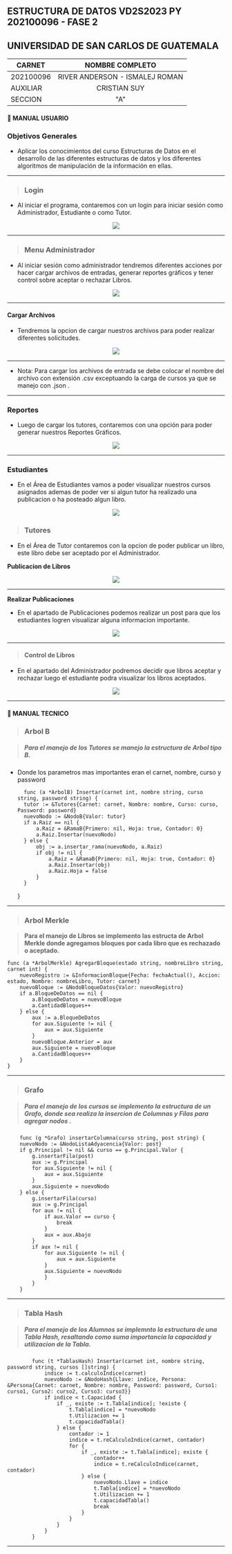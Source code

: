 ## ESTRUCTURA DE DATOS VD2S2023 PY 202100096 - FASE 2

## UNIVERSIDAD DE SAN CARLOS DE GUATEMALA


<p align="center">

|**CARNET**  |      **NOMBRE COMPLETO**          |  
|----------|:-----------------------------------:|
|202100096 |  RIVER ANDERSON - ISMALEJ ROMAN     |    
| AUXILIAR |            CRISTIAN SUY             |   
| SECCION  |                "A"                  |  

</p>

#### 📌 MANUAL USUARIO

### **Objetivos Generales**
* Aplicar los conocimientos del curso Estructuras de Datos en el desarrollo de las diferentes estructuras de datos y los diferentes algoritmos de manipulación de la información en ellas.

---
>### **Login**
* Al iniciar el programa, contaremos con un login para iniciar sesión como Administrador, Estudiante o como Tutor.

<p align="center">
    <img src="./Backend/Documentacion/imagenes/login.png">
</p>

---
>### **Menu Administrador**
* Al iniciar sesión como administrador tendremos diferentes acciones por hacer cargar archivos de entradas, generar reportes gráficos y tener control sobre aceptar o rechazar Libros.

<p align="center">
    <img src="/Backend/Documentacion/admin.png">
</p>

---
#### **Cargar Archivos**

* Tendremos la opcion de cargar nuestros archivos para poder realizar diferentes solicitudes.

<p align="center">
    <img src="/Backend/Documentacion/imagenes/zonacarga.png">
</p>


---
* Nota: Para cargar los archivos de entrada se debe colocar el nombre del archivo con extensión .csv exceptuando la carga de cursos ya que se manejo con .json .

---

### **Reportes**

* Luego de cargar los tutores, contaremos con una opción para poder generar nuestros Reportes Gráficos.

<p align="center">
    <img src="./Backend/Documentacion/imagenes/zonareportes.png">
</p>

---

### **Estudiantes**

* En el Área de Estudiantes vamos a poder visualizar nuestros cursos asignados ademas de poder ver si algun tutor ha realizado una publicacion o ha posteado algun libro.

<p align="center">
    <img src="./Backend/Documentacion/imagenes/estudiantes.png">
</p>

>### **Tutores**
* En el Área de Tutor contaremos con la opcion de poder publicar un libro, este libro debe ser aceptado por el Administrador.

**Publicacion de Libros**

<p align="center">
    <img src="./Backend/Documentacion/imagenes/tutor.png">
</p>

---
**Realizar Publicaciones**

* En el apartado de Publicaciones podemos realizar un post para que los estudiantes logren visualizar alguna informacion importante.

<p align="center">
    <img src="./Backend/Documentacion/imagenes/publicacion.png">
</p>

---
>#### **Control de Libros**
* En el apartado del Administrador podremos decidir que libros aceptar y rechazar luego el estudiante podra visualizar los libros aceptados.

<p align="center">
    <img src="./Backend/Documentacion/imagenes/aceptar.png">
</p>

---

#### 📌 MANUAL TECNICO

>### **Arbol B**

>##### **Para el manejo de los Tutores se manejo la estructura de Arbol tipo B.**
* Donde los parametros mas importantes eran el carnet, nombre, curso y password

        func (a *ArbolB) Insertar(carnet int, nombre string, curso string, password string) {
        tutor := &Tutores{Carnet: carnet, Nombre: nombre, Curso: curso, Password: password}
        nuevoNodo := &NodoB{Valor: tutor}
        if a.Raiz == nil {
            a.Raiz = &RamaB{Primero: nil, Hoja: true, Contador: 0}
            a.Raiz.Insertar(nuevoNodo)
        } else {
            obj := a.insertar_rama(nuevoNodo, a.Raiz)
            if obj != nil {
                a.Raiz = &RamaB{Primero: nil, Hoja: true, Contador: 0}
                a.Raiz.Insertar(obj)
                a.Raiz.Hoja = false
            }
        }
    }


---
>### **Arbol Merkle**

> **Para el manejo de Libros se implemento las estructa de Arbol Merkle donde agregamos bloques por cada libro que es rechazado o aceptado.**

    func (a *ArbolMerkle) AgregarBloque(estado string, nombreLibro string, carnet int) {
        nuevoRegistro := &InformacionBloque{Fecha: fechaActual(), Accion: estado, Nombre: nombreLibro, Tutor: carnet}
        nuevoBloque := &NodoBloqueDatos{Valor: nuevoRegistro}
        if a.BloqueDeDatos == nil {
            a.BloqueDeDatos = nuevoBloque
            a.CantidadBloques++
        } else {
            aux := a.BloqueDeDatos
            for aux.Siguiente != nil {
                aux = aux.Siguiente
            }
            nuevoBloque.Anterior = aux
            aux.Siguiente = nuevoBloque
            a.CantidadBloques++
        }
    }

---
>### **Grafo**

> ##### **Para el manejo de los cursos se implemento la estructura de un Grafo, donde sea realiza la insercion de Columnas y Filas para agregar nodos .**

        func (g *Grafo) insertarColumna(curso string, post string) {
        nuevoNodo := &NodoListaAdyacencia{Valor: post}
        if g.Principal != nil && curso == g.Principal.Valor {
            g.insertarFila(post)
            aux := g.Principal
            for aux.Siguiente != nil {
                aux = aux.Siguiente
            }
            aux.Siguiente = nuevoNodo
        } else {
            g.insertarFila(curso)
            aux := g.Principal
            for aux != nil {
                if aux.Valor == curso {
                    break
                }
                aux = aux.Abajo
            }
            if aux != nil {
                for aux.Siguiente != nil {
                    aux = aux.Siguiente
                }
                aux.Siguiente = nuevoNodo
                }
            }
        }

---
>### **Tabla Hash**

> ##### **Para el manejo de los Alumnos se implemnto la estructura de una Tabla Hash, resaltando como suma importancia la capacidad y utilizacion de la Tabla.**

            func (t *TablasHash) Insertar(carnet int, nombre string, password string, cursos []string) {
                indice := t.calculoIndice(carnet)
                nuevoNodo := &NodoHash{Llave: indice, Persona: &Persona{Carnet: carnet, Nombre: nombre, Password: password, Curso1: curso1, Curso2: curso2, Curso3: curso3}}
                if indice < t.Capacidad {
                    if _, existe := t.Tabla[indice]; !existe {
                        t.Tabla[indice] = *nuevoNodo
                        t.Utilizacion += 1
                        t.capacidadTabla()
                    } else {
                        contador := 1
                        indice = t.reCalculoIndice(carnet, contador)
                        for {
                            if _, existe := t.Tabla[indice]; existe {
                                contador++
                                indice = t.reCalculoIndice(carnet, contador)
                            } else {
                                nuevoNodo.Llave = indice
                                t.Tabla[indice] = *nuevoNodo
                                t.Utilizacion += 1
                                t.capacidadTabla()
                                break
                            }
                        }
                    }
                }
            }

---